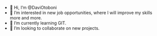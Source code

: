 - 👋 Hi, I’m @DaviOtoboni
- 👀 I’m interested in new job opportunities, where I will improve my skills more and more.
- 🌱 I’m currently learning GIT.
- 💞️ I’m looking to collaborate on new projects.

<!---
DaviOtoboni/DaviOtoboni is a ✨ special ✨ repository because its `README.md` (this file) appears on your GitHub profile.
You can click the Preview link to take a look at your changes.
--->
